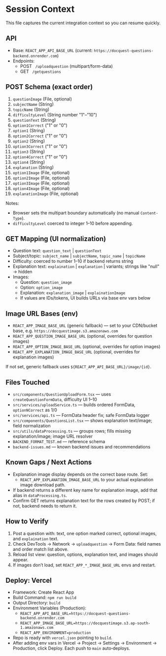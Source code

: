# Session Context

This file captures the current integration context so you can resume quickly.

## API

- Base: `REACT_APP_API_BASE_URL` (current: `https://docquest-questions-backend.onrender.com`)
- Endpoints:
  - POST ` /uploadquestion` (multipart/form-data)
  - GET  ` /getquestions`

## POST Schema (exact order)

1. `questionImage` (File, optional)
2. `subjectName` (String)
3. `topicName` (String)
4. `difficultyLevel` (String number "1"–"10")
5. `questionText` (String)
6. `option1Correct` ("1" or "0")
7. `option1` (String)
8. `option2Correct` ("1" or "0")
9. `option2` (String)
10. `option3Correct` ("1" or "0")
11. `option3` (String)
12. `option4Correct` ("1" or "0")
13. `option4` (String)
14. `explanation` (String)
15. `option1Image` (File, optional)
16. `option2Image` (File, optional)
17. `option3Image` (File, optional)
18. `option4Image` (File, optional)
19. `explanationImage` (File, optional)

Notes:
- Browser sets the multipart boundary automatically (no manual `Content-Type`).
- `difficultyLevel` coerced to integer 1–10 before appending.

## GET Mapping (UI normalization)

- Question text: `question_text` | `questionText`
- Subject/topic: `subject_name` | `subjectName`, `topic_name` | `topicName`
- Difficulty: coerced to number 1–10 if backend returns string
- Explanation text: `explaination` | `explanation` | variants; strings like "null" → hidden
- Images:
  - Question: `question_image`
  - Option: `option_image`
  - Explanation: `explanation_image` | `explainationImage`
  - If values are IDs/tokens, UI builds URLs via base env vars below

## Image URL Bases (env)

- `REACT_APP_IMAGE_BASE_URL` (generic fallback) — set to your CDN/bucket base, e.g. `https://docquestimage.s3.amazonaws.com`
- `REACT_APP_QUESTION_IMAGE_BASE_URL` (optional, overrides for question images)
- `REACT_APP_OPTION_IMAGE_BASE_URL` (optional, overrides for option images)
- `REACT_APP_EXPLANATION_IMAGE_BASE_URL` (optional, overrides for explanation images)

If not set, generic fallback uses `${REACT_APP_API_BASE_URL}/image/{id}`.

## Files Touched

- `src/components/QuestionUploadForm.tsx` — uses `createQuestionFormData`, difficulty UI 1–10
- `src/services/uploadService.ts` — builds ordered FormData, `optionNCorrect` as 1/0
- `src/services/api.ts` — FormData header fix; safe FormData logger
- `src/components/QuestionsList.tsx` — shows explanation text/image; field normalization
- `src/utils/dataProcessing.ts` — groups rows; fills missing explanation/image; image URL resolver
- `BACKEND_FORMAT_TEST.md` — reference schema
- `backend-issues.md` — known backend issues and recommendations

## Known Gaps / Next Actions

- Explanation image display depends on the correct base route. Set:
  - `REACT_APP_EXPLANATION_IMAGE_BASE_URL` to your actual explanation image download path.
- If backend returns a different key name for explanation image, add that alias in `dataProcessing.ts`.
- Confirm GET returns explanation text for the rows created by POST; if not, backend needs to return it.

## How to Verify

1. Post a question with: text, one option marked correct, optional images, and `explaination` text.
2. Check DevTools → Network → `uploadquestion` → Form Data: field names and order match list above.
3. Reload list view: question, options, explanation text, and images should appear.
4. If images don’t load, set `REACT_APP_*_IMAGE_BASE_URL` envs and restart.

## Deploy: Vercel

- Framework: Create React App
- Build Command: `npm run build`
- Output Directory: `build`
- Environment Variables (Production):
  - `REACT_APP_API_BASE_URL=https://docquest-questions-backend.onrender.com`
  - `REACT_APP_IMAGE_BASE_URL=https://docquestimage.s3.ap-south-1.amazonaws.com`
  - `REACT_APP_ENVIRONMENT=production`
- Repo is ready with `vercel.json` pointing to `build`.
- After adding env vars in Vercel → Project → Settings → Environment → Production, click Deploy. Each push to `main` auto‑deploys.
